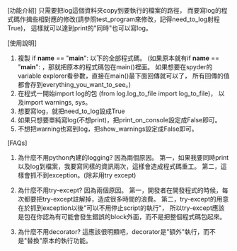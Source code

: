 [功能介紹]
只需要把log這個資料夾copy到要執行的檔案的路徑，
而要寫log的程式碼作揖些相對應的修改(請參照test_program來修改，記得need_to_log射程True)，
這樣就可以達到print的"同時"也可以寫log。

[使用說明]
1. 複製 if __name__ == "__main__": 以下的全部程式碼。
(如果原本就有if __name__ == "__main__": ，那就把原本的程式碼包在main()裡面。
如果想要在spyder的variable explorer看參數，直接在main()最下面回傳就可以了，
所有回傳的值都會存到everything_you_want_to_see。)
2. 在程式一開始import log的包 (from log.log_to_file import log_to_file)，
以及import warnings, sys。
3. 想要寫log，就把need_to_log設成True
4. 如果只想要單純寫log(不想print)，把print_on_console設定成False即可。
5. 不想把warning也寫到log，把show_warnings設定成False即可。

[FAQs]
1. 為什麼不用python內建的logging?
因為兩個原因。
第一，如果我要同時print以及log到檔案，我要寫同樣的資訊兩次，這樣會造成程式碼重工。
第二，這樣會抓不到exception。(除非用try except)

2. 為什麼不用try-except?
因為兩個原因。
第一，開發者在開發程式的時候，每次都要把try-except註解掉，造成很多時間的浪費。
第二，try-except的用意在於抓到exception以後"可以不用停止script的執行"，
所以try-except應該是包在你認為有可能會發生錯誤的block外面，而不是把整個程式碼包起來。

3. 為什麼不用decorator?
這應該很明顯吧，decorator是"額外"執行，而不是"替換"原本的執行功能。